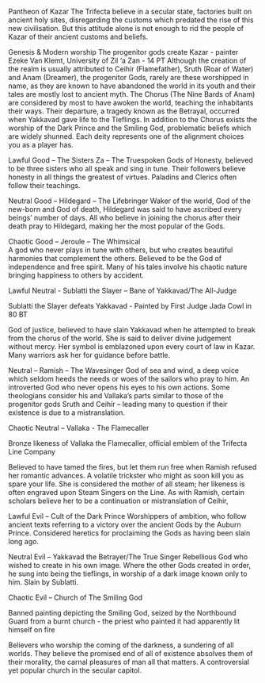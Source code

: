 Pantheon of Kazar
The Trifecta believe in a secular state, factories built on ancient holy sites, disregarding the customs which predated the rise of this new civilisation. But this attitude alone is not enough to rid the people of Kazar of their ancient customs and beliefs.

Genesis & Modern worship
The progenitor gods create Kazar - painter Ezeke Van Klemt, University of Zil ‘a Zan - 14 PT
Although the creation of the realm is usually attributed to Ceihír (Flamefather), Sruth (Roar of Water) and Anam (Dreamer), the progenitor Gods, rarely are these worshipped in name, as they are known to have abandoned the world in its youth and their tales are mostly lost to ancient myth.
The Chorus (The Nine Bards of Anam) are considered by most to have awoken the world, teaching the inhabitants their ways. Their departure, a tragedy known as the Betrayal, occurred when Yakkavad gave life to the Tieflings.
In addition to the Chorus exists the worship of the Dark Prince and the Smiling God, problematic beliefs which are widely shunned.
Each deity represents one of the alignment choices you as a player has.

Lawful Good – The Sisters Za – The Truespoken
Gods of Honesty, believed to be three sisters who all speak and sing in tune. Their followers believe honesty in all things the greatest of virtues. Paladins and Clerics often follow their teachings.

Neutral Good – Hildegard – The Lifebringer
Waker of the world, God of the new-born and God of death, Hildegard was said to have ascribed every beings’ number of days.  All who believe in joining the chorus after their death pray to Hildegard, making her the most popular of the Gods.

Chaotic Good – Jeroule – The Whimsical  
A god who never plays in tune with others, but who creates beautiful harmonies that complement the others. Believed to be the God of independence and free spirit. Many of his tales involve his chaotic nature bringing happiness to others by accident.

Lawful Neutral - Sublatti the Slayer – Bane of Yakkavad/The All-Judge

Sublatti the Slayer defeats Yakkavad - Painted by First Judge Jada Cowl in 80 BT

God of justice, believed to have slain Yakkavad when he attempted to break from the chorus of the world. She is said to deliver divine judgement without mercy. Her symbol is emblazoned upon every court of law in Kazar. Many warriors ask her for guidance before battle.

Neutral – Ramish – The Wavesinger
God of sea and wind, a deep voice which seldom heeds the needs or woes of the sailors who pray to him. An introverted God who never opens his eyes to his own actions. Some theologians consider his and Vallaka’s parts similar to those of the progenitor gods Sruth and Ceihír – leading many to question if their existence is due to a mistranslation.

Chaotic Neutral – Vallaka - The Flamecaller

Bronze likeness of Vallaka the Flamecaller, official emblem of the Trifecta Line Company

Believed to have tamed the fires, but let them run free when Ramish refused her romantic advances. A volatile trickster who might as soon kill you as spare your life. She is considered the mother of all steam; her likeness is often engraved upon Steam Singers on the Line. As with Ramish, certain scholars believe her to be a continuation or mistranslation of Ceihír,

Lawful Evil – Cult of the Dark Prince
Worshippers of ambition, who follow ancient texts referring to a victory over the ancient Gods by the Auburn Prince. Considered heretics for proclaiming the Gods as having been slain long ago.

Neutral Evil – Yakkavad the Betrayer/The True Singer
Rebellious God who wished to create in his own image. Where the other Gods created in order, he sung into being the tieflings, in worship of a dark image known only to him. Slain by Sublatti.

Chaotic Evil – Church of The Smiling God

Banned painting depicting the Smiling God, seized by the Northbound Guard from a burnt church - the priest who painted it had apparently lit himself on fire

Believers who worship the coming of the darkness, a sundering of all worlds. They believe the promised end of all of existence absolves them of their morality, the carnal pleasures of man all that matters. A controversial yet popular church in the secular capitol.